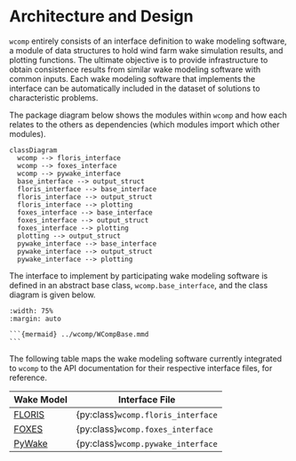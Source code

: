 
# Architecture and Design

`wcomp` entirely consists of an interface definition to wake modeling software, a module of data
structures to hold wind farm wake simulation results, and plotting functions.
The ultimate objective is to provide infrastructure to obtain consistence results from
similar wake modeling software with common inputs.
Each wake modeling software that implements the interface can be automatically included in
the dataset of solutions to characteristic problems.

The package diagram below shows the modules within `wcomp` and how each relates to the
others as dependencies (which modules import which other modules).

```{mermaid}
classDiagram
  wcomp --> floris_interface
  wcomp --> foxes_interface
  wcomp --> pywake_interface
  base_interface --> output_struct
  floris_interface --> base_interface
  floris_interface --> output_struct
  floris_interface --> plotting
  foxes_interface --> base_interface
  foxes_interface --> output_struct
  foxes_interface --> plotting
  plotting --> output_struct
  pywake_interface --> base_interface
  pywake_interface --> output_struct
  pywake_interface --> plotting
```

The interface to implement by participating wake modeling software is defined in an abstract
base class, `wcomp.base_interface`, and the class diagram is given below.

````{card} WCompBase Class Diagram
:width: 75%
:margin: auto

```{mermaid} ../wcomp/WCompBase.mmd
```
````

The following table maps the wake modeling software currently integrated to `wcomp` to the
API documentation for their respective interface files, for reference.

| Wake Model | Interface File |
|------------|----------------|
| [FLORIS](https://github.com/NREL/floris) | {py:class}`wcomp.floris_interface` |
| [FOXES](https://github.com/FraunhoferIWES/foxes) | {py:class}`wcomp.foxes_interface` |
| [PyWake](https://gitlab.windenergy.dtu.dk/TOPFARM/PyWake) | {py:class}`wcomp.pywake_interface` |

<!-- ```{autoclasstree} wcomp.base_interface
``` -->

<!-- ```{mermaid} ../wcomp/classes.mmd
:zoom:
``` -->
